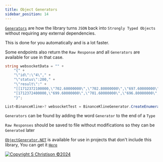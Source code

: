```yaml
---
title: Object Generators 
sidebar_position: 14
---
```


[`Generators`](https://www.nuget.org/packages/ObjectGenerator.NET) are how the library turns `JSON` back into `Strongly Typed Objects` without requiring any external dependencies. 

This is done for you automatically and is a lot faster.

Some endpoints also return the `Raw Response` and all `Generators` are available for use in that case.

```cs
string websocketData = "" +
    "{" +
    "\"id\":\"4\"," +
    "\"status\":200," +
    "\"result\":" +
    "[[1712372100000,\"702.60000000\",\"702.80000000\",\"697.60000000\",\"699.60000000\",\"1634.78800000\",1712372399999,\"1144306.51160000\",2221,\"499.69000000\",\"349791.43160000\",\"0\"]," +
    "[1712372400000,\"699.60000000\",\"701.60000000\",\"696.80000000\",\"700.90000000\",\"2092.67500000\",1712372699999,\"1463135.03660000\",2371,\"1033.37300000\",\"722800.30360000\",\"0\"]]" +
    "}";

List<BinanceKline>? websocketTest = BinanceKlineGenerator.CreateEnumerableArrayResult(websocketData);
```

`Generators` can be found by adding the word `Generator` to the end of a `Type`

`Raw Responses` should be saved to file without modifications so they can be `Generated` later

[`ObjectGenerator.NET`](https://www.nuget.org/packages/ObjectGenerator.NET) is available for use in projects that don't include this library, You can get it [`Here`](https://www.nuget.org/packages/ObjectGenerator.NET)

[![Copyright S Christison ©2024](https://i.imgur.com/JfsfrPD.png)](https://www.nuget.org/profiles/Samuel)